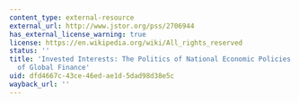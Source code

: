 ```yaml
---
content_type: external-resource
external_url: http://www.jstor.org/pss/2706944
has_external_license_warning: true
license: https://en.wikipedia.org/wiki/All_rights_reserved
status: ''
title: 'Invested Interests: The Politics of National Economic Policies in a World
  of Global Finance'
uid: dfd4667c-43ce-46ed-ae1d-5dad98d38e5c
wayback_url: ''
---
```

